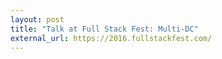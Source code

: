 ```yaml
---
layout: post
title: "Talk at Full Stack Fest: Multi-DC"
external_url: https://2016.fullstackfest.com/
---
```

